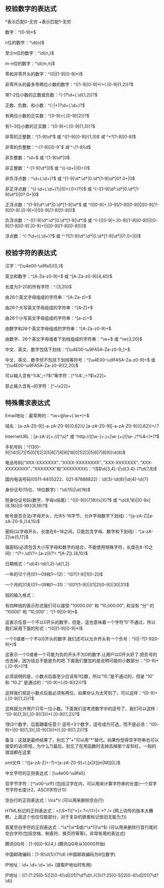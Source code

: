 
## 校验数字的表达式

*表示匹配0-无穷
+表示匹配1-无穷

数字：^[0-9]*$

n位的数字：^\d{n}$

至少n位的数字：^\d{n,}$

m-n位的数字：^\d{m,n}$

零和非零开头的数字：^(0|[1-9][0-9]*)$

非零开头的最多带两位小数的数字：^([1-9][0-9]*)+(.[0-9]{1,2})?$

带1-2位小数的正数或负数：^(\-)?\d+(\.\d{1,2})?$

正数、负数、和小数：^(\-|\+)?\d+(\.\d+)?$

有两位小数的正实数：^[0-9]+(.[0-9]{2})?$

有1~3位小数的正实数：^[0-9]+(.[0-9]{1,3})?$

非零的正整数：^[1-9]\d*$ 或 ^([1-9][0-9]*){1,3}$ 或 ^\+?[1-9][0-9]*$

非零的负整数：^\-[1-9][]0-9″*$ 或 ^-[1-9]\d*$

非负整数：^\d+$ 或 ^[1-9]\d*|0$

非正整数：^-[1-9]\d*|0$ 或 ^((-\d+)|(0+))$

非负浮点数：^\d+(\.\d+)?$ 或 ^[1-9]\d*\.\d*|0\.\d*[1-9]\d*|0?\.0+|0$

非正浮点数：^((-\d+(\.\d+)?)|(0+(\.0+)?))$ 或 ^(-([1-9]\d*\.\d*|0\.\d*[1-9]\d*))|0?\.0+|0$

正浮点数：^[1-9]\d*\.\d*|0\.\d*[1-9]\d*$ 或 ^(([0-9]+\.[0-9]*[1-9][0-9]*)|([0-9]*[1-9][0-9]*\.[0-9]+)|([0-9]*[1-9][0-9]*))$

负浮点数：^-([1-9]\d*\.\d*|0\.\d*[1-9]\d*)$ 或 ^(-(([0-9]+\.[0-9]*[1-9][0-9]*)|([0-9]*[1-9][0-9]*\.[0-9]+)|([0-9]*[1-9][0-9]*)))$

浮点数：^(-?\d+)(\.\d+)?$ 或 ^-?([1-9]\d*\.\d*|0\.\d*[1-9]\d*|0?\.0+|0)$



## 校验字符的表达式



汉字：^[\u4e00-\u9fa5]{0,}$

英文和数字：^[A-Za-z0-9]+$ 或 ^[A-Za-z0-9]{4,40}$

长度为3-20的所有字符：^.{3,20}$

由26个英文字母组成的字符串：^[A-Za-z]+$

由26个大写英文字母组成的字符串：^[A-Z]+$

由26个小写英文字母组成的字符串：^[a-z]+$

由数字和26个英文字母组成的字符串：^[A-Za-z0-9]+$

由数字、26个英文字母或者下划线组成的字符串：^\w+$ 或 ^\w{3,20}$

中文、英文、数字包括下划线：^[\u4E00-\u9FA5A-Za-z0-9_]+$

中文、英文、数字但不包括下划线等符号：^[\u4E00-\u9FA5A-Za-z0-9]+$ 或 ^[\u4E00-\u9FA5A-Za-z0-9]{2,20}$

可以输入含有^%&’,;=?$\”等字符：[^%&',;=?$\x22]+

禁止输入含有~的字符：[^~\x22]+



## 特殊需求表达式



Email地址：最常用的：^\w+@\w+(\.\w+)+$

域名：[a-zA-Z0-9][-a-zA-Z0-9]{0,62}(/.[a-zA-Z0-9][-a-zA-Z0-9]{0,62})+/.?

InternetURL：[a-zA-z]+://[^\s]* 或 ^http://([\w-]+\.)+[\w-]+(/[\w-./?%&=]*)?$

手机号码：^(13[0-9]|14[5|7]|15[0|1|2|3|5|6|7|8|9]|18[0|1|2|3|5|6|7|8|9])\d{8}$

电话号码(“XXX-XXXXXXX”、”XXXX-XXXXXXXX”、”XXX-XXXXXXX”、”XXX-XXXXXXXX”、”XXXXXXX”和”XXXXXXXX)：^($$\d{3,4}-)|\d{3.4}-)?\d{7,8}$

国内电话号码(0511-4405222、021-87888822)：\d{3}-\d{8}|\d{4}-\d{7}

身份证号(15位、18位数字)：^\d{15}|\d{18}$

短身份证号码(数字、字母x结尾)：^([0-9]){7,18}(x|X)?$ 或 ^\d{8,18}|[0-9x]{8,18}|[0-9X]{8,18}?$

帐号是否合法(字母开头，允许5-16字节，允许字母数字下划线)：^[a-zA-Z][a-zA-Z0-9_]{4,15}$

密码(以字母开头，长度在6~18之间，只能包含字母、数字和下划线)：^[a-zA-Z]\w{5,17}$

强密码(必须包含大小写字母和数字的组合，不能使用特殊字符，长度在8-10之间)：^(?=.*\d)(?=.*[a-z])(?=.*[A-Z]).{8,10}$

日期格式：^\d{4}-\d{1,2}-\d{1,2}

一年的12个月(01～09和1～12)：^(0?[1-9]|1[0-2])$

一个月的31天(01～09和1～31)：^((0?[1-9])|((1|2)[0-9])|30|31)$

钱的输入格式：

有四种钱的表示形式我们可以接受:”10000.00″ 和 “10,000.00″, 和没有 “分” 的 “10000″ 和 “10,000″：^[1-9][0-9]*$


这表示任意一个不以0开头的数字，但是，这也意味着一个字符”0″不通过，所以我们采用下面的形式：^(0|[1-9][0-9]*)$


一个0或者一个不以0开头的数字.我们还可以允许开头有一个负号：^(0|-?[1-9][0-9]*)$


这表示一个0或者一个可能为负的开头不为0的数字.让用户以0开头好了.把负号的也去掉，因为钱总不能是负的吧.下面我们要加的是说明可能的小数部分：^[0-9]+(.[0-9]+)?$


必须说明的是，小数点后面至少应该有1位数，所以”10.”是不通过的，但是 “10″ 和 “10.2″ 是通过的：^[0-9]+(.[0-9]{2})?$


这样我们规定小数点后面必须有两位，如果你认为太苛刻了，可以这样：^[0-9]+(.[0-9]{1,2})?$


这样就允许用户只写一位小数。下面我们该考虑数字中的逗号了，我们可以这样：^[0-9]{1,3}(,[0-9]{3})*(.[0-9]{1,2})?$


1到3个数字，后面跟着任意个 逗号+3个数字，逗号成为可选，而不是必须：^([0-9]+|[0-9]{1,3}(,[0-9]{3})*)(.[0-9]{1,2})?$


备注：这就是最终结果了，别忘了”+”可以用”*”替代。如果你觉得空字符串也可以接受的话(奇怪，为什么?)最后，别忘了在用函数时去掉去掉那个反斜杠，一般的错误都在这里

xml文件：^([a-zA-Z]+-?)+[a-zA-Z0-9]+\\.[x|X][m|M][l|L]$

中文字符的正则表达式：[\u4e00-\u9fa5]

双字节字符：[^\x00-\xff] (包括汉字在内，可以用来计算字符串的长度(一个双字节字符长度计2，ASCII字符计1))

空白行的正则表达式：\n\s*\r (可以用来删除空白行)

HTML标记的正则表达式：<(\S*?)[^>]*>.*?</\1>|<.*? /> (网上流传的版本太糟糕，上面这个也仅仅能部分，对于复杂的嵌套标记依旧无能为力)

首尾空白字符的正则表达式：^\s*|\s*$或(^\s*)|(\s*$) (可以用来删除行首行尾的空白字符(包括空格、制表符、换页符等等)，非常有用的表达式)

腾讯QQ号：[1-9][0-9]{4,} (腾讯QQ号从10000开始)

中国邮政编码：[1-9]\d{5}(?!\d) (中国邮政编码为6位数字)

IP地址：\d+\.\d+\.\d+\.\d+ (提取IP地址时有用)

IP地址：((?:(?:25[0-5]|2[0-4]\\d|[01]?\\d?\\d)\\.){3}(?:25[0-5]|2[0-4]\\d|[01]?\\d?\\d))
